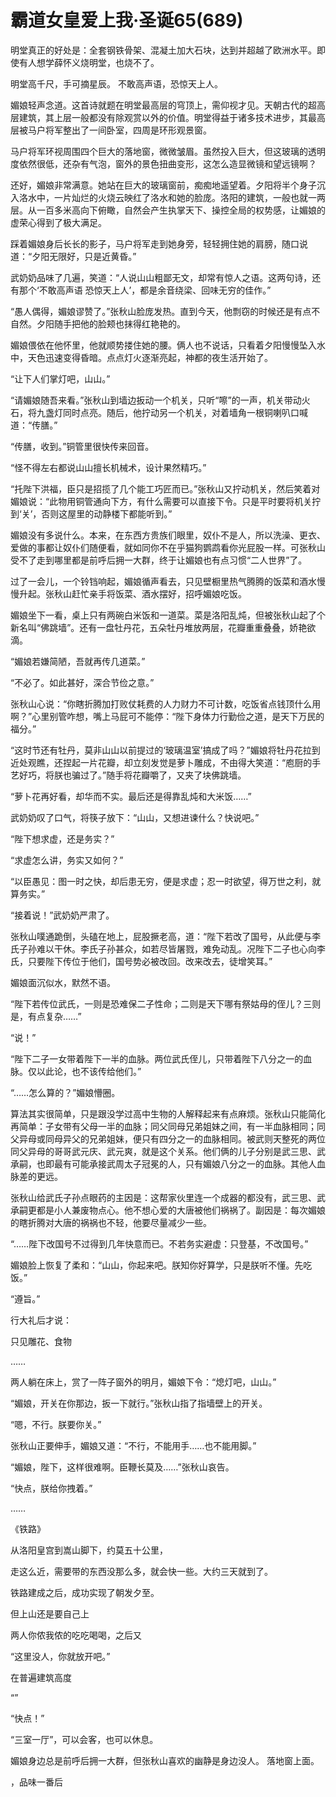 # 霸道女皇爱上我·圣诞65(689)

明堂真正的好处是：全套钢铁骨架、混凝土加大石块，达到并超越了欧洲水平。即使有人想学薛怀义烧明堂，也烧不了。



明堂高千尺，手可摘星辰。
不敢高声语，恐惊天上人。

媚娘轻声念道。这首诗就题在明堂最高层的穹顶上，需仰视才见。天朝古代的超高层建筑，其上层一般都没有除观赏以外的价值。明堂得益于诸多技术进步，其最高层被马户将军整出了一间卧室，四周是环形观景窗。

马户将军环视周围四个巨大的落地窗，微微皱眉。虽然投入巨大，但这玻璃的透明度依然很低，还杂有气泡，窗外的景色扭曲变形，这怎么造显微镜和望远镜啊？

还好，媚娘非常满意。她站在巨大的玻璃窗前，痴痴地遥望着。夕阳将半个身子沉入洛水中，一片灿烂的火烧云映红了洛水和她的脸庞。洛阳的建筑，一般也就一两层。从一百多米高向下俯瞰，自然会产生执掌天下、操控全局的权势感，让媚娘的虚荣心得到了极大满足。

踩着媚娘身后长长的影子，马户将军走到她身旁，轻轻拥住她的肩膀，随口说道：“夕阳无限好，只是近黄昏。”

武奶奶品味了几遍，笑道：“人说山山粗鄙无文，却常有惊人之语。这两句诗，还有那个‘不敢高声语 恐惊天上人’，都是余音绕梁、回味无穷的佳作。”

“愚人偶得，媚娘谬赞了。”张秋山脸庞发热。直到今天，他剽窃的时候还是有点不自然。夕阳随手把他的脸颊也抹得红艳艳的。

媚娘偎依在他怀里，他就顺势搂住她的腰。俩人也不说话，只看着夕阳慢慢坠入水中，天色迅速变得昏暗。点点灯火逐渐亮起，神都的夜生活开始了。

“让下人们掌灯吧，山山。”

“请媚娘随吾来看。”张秋山到墙边扳动一个机关，只听“嚓”的一声，机关带动火石，将九盏灯同时点亮。随后，他拧动另一个机关，对着墙角一根铜喇叭口喊道：“传膳。”

“传膳，收到。”铜管里很快传来回音。

“怪不得左右都说山山擅长机械术，设计果然精巧。”

“托陛下洪福，臣只是招揽了几个能工巧匠而已。”张秋山又拧动机关，然后笑着对媚娘说：“此物用铜管通向下方，有什么需要可以直接下令。只是平时要将机关拧到‘关’，否则这屋里的动静楼下都能听到。”

媚娘没有多说什么。本来，在东西方贵族们眼里，奴仆不是人，所以洗澡、更衣、爱做的事都让奴仆们随便看，就如同你不在乎猫狗鹦鹉看你光屁股一样。可张秋山受不了走到哪里都是前呼后拥一大群，终于让媚娘也有点习惯“二人世界”了。

过了一会儿，一个铃铛响起，媚娘循声看去，只见壁橱里热气腾腾的饭菜和酒水慢慢升起。张秋山赶忙亲手将饭菜、酒水摆好，招呼媚娘吃饭。

媚娘坐下一看，桌上只有两碗白米饭和一道菜。菜是洛阳乱炖，但被张秋山起了个新名叫“佛跳墙”。还有一盘牡丹花，五朵牡丹堆放两层，花瓣重重叠叠，娇艳欲滴。

“媚娘若嫌简陋，吾就再传几道菜。”

“不必了。如此甚好，深合节俭之意。”

张秋山心说：“你瞎折腾加打败仗耗费的人力财力不可计数，吃饭省点钱顶什么用啊？”心里别管咋想，嘴上马屁可不能停：“陛下身体力行勤俭之道，是天下万民的福分。”

“这时节还有牡丹，莫非山山以前提过的‘玻璃温室’搞成了吗？”媚娘将牡丹花拉到近处观瞧，还捏起一片花瓣，却立刻发觉是萝卜雕成，不由得大笑道：“庖厨的手艺好巧，将朕也骗过了。”随手将花瓣嚼了，又夹了块佛跳墙。

“萝卜花再好看，却华而不实。最后还是得靠乱炖和大米饭……”

武奶奶叹了口气，将筷子放下：“山山，又想进谏什么？快说吧。”

“陛下想求虚，还是务实？”

“求虚怎么讲，务实又如何？”

“以臣愚见：图一时之快，却后患无穷，便是求虚；忍一时欲望，得万世之利，就算务实。”

“接着说！”武奶奶严肃了。

张秋山噗通跪倒，头磕在地上，屁股撅老高，道：“陛下若改了国号，从此便与李氏子孙难以干休。李氏子孙甚众，如若尽皆屠戮，难免动乱。况陛下二子也心向李氏，只要陛下传位于他们，国号势必被改回。改来改去，徒增笑耳。”

媚娘面沉似水，默然不语。

“陛下若传位武氏，一则是恐难保二子性命；二则是天下哪有祭姑母的侄儿？三则是，有点复杂……”

“说！”

“陛下二子一女带着陛下一半的血脉。两位武氏侄儿，只带着陛下八分之一的血脉。仅以此论，也不该传给他们。”

“……怎么算的？”媚娘懵圈。

算法其实很简单，只是跟没学过高中生物的人解释起来有点麻烦。张秋山只能简化再简单：子女带有父母一半的血脉；同父同母兄弟姐妹之间，有一半血脉相同；同父异母或同母异父的兄弟姐妹，便只有四分之一的血脉相同。被武则天整死的两位同父异母的哥哥武元庆、武元爽，就是这个关系。他们俩的儿子分别是武三思、武承嗣，也即最有可能承接武周太子冠冕的人，只有媚娘八分之一的血脉。其他人血脉差的更远。

张秋山给武氏子孙点眼药的主因是：这帮家伙里连一个成器的都没有，武三思、武承嗣更都是小人兼废物点心。他不想心爱的大唐被他们祸祸了。副因是：每次媚娘的瞎折腾对大唐的祸祸也不轻，他要尽量减少一些。

“……陛下改国号不过得到几年快意而已。不若务实避虚：只登基，不改国号。”

媚娘脸上恢复了柔和：“山山，你起来吧。朕知你好算学，只是朕听不懂。先吃饭。”

“遵旨。”


行大礼后才说：

只见雕花、食物

……

两人躺在床上，赏了一阵子窗外的明月，媚娘下令：“熄灯吧，山山。”

“媚娘，开关在你那边，扳一下就行。”张秋山指了指墙壁上的开关。

“嗯，不行。朕要你关。”

张秋山正要伸手，媚娘又道：“不行，不能用手……也不能用脚。”

“媚娘，陛下，这样很难啊。臣鞭长莫及……”张秋山哀告。

“快点，朕给你拽着。”

……

《铁路》


从洛阳皇宫到嵩山脚下，约莫五十公里，

走这么近，需要带的东西没那么多，就会快一些。大约三天就到了。

铁路建成之后，成功实现了朝发夕至。

但上山还是要自己上


两人你侬我侬的吃吃喝喝，之后又



“这里没人，你就放开吧。”

在普遍建筑高度







“”



“快点！”


“三室一厅”，可以会客，也可以休息。

媚娘身边总是前呼后拥一大群，但张秋山喜欢的幽静是身边没人。
落地窗上面。




，品味一番后

